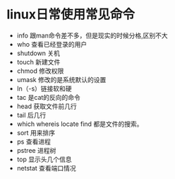 # linux日常使用常见命令
- info 跟man命令差不多，但是现实的时候分格,区别不大
- who 查看已经登录的用户
- shutdown 关机
- touch 新建文件
- chmod 修改权限
- umask 修改的是系统默认的设置
- ln（-s）链接软和硬
- tac 是cat的反向的命令
- head 获取文件前几行
- tail 后几行
- which whereis locate find 都是文件的搜索。
- sort 用来排序
- ps 查看进程
- pstree 进程树
- top 显示头几个信息
- netstat 查看端口情况
